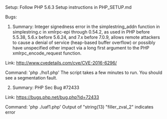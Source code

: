 Setup: Follow PHP 5.6.3 Setup instructions in PHP_SETUP.md

Bugs:
1. Summary: Integer signedness error in the simplestring_addn function in simplestring.c in xmlrpc-epi through 0.54.2, as used in PHP before 5.5.38, 5.6.x before 5.6.24, and 7.x before 7.0.9, allows remote attackers to cause a denial of service (heap-based buffer overflow) or possibly have unspecified other impact via a long first argument to the PHP xmlrpc_encode_request function.

Link: http://www.cvedetails.com/cve/CVE-2016-6296/

Command: 'php ./ho1.php'
  The script takes a few minutes to run. You should see a segmentation fault.

2. Summary: PHP Sec Bug #72433

Link: https://bugs.php.net/bug.php?id=72433

Command: 'php ./uaf1.php'
  Output of "string(13) "filler_zval_2" indicates error

